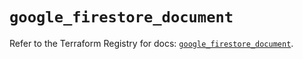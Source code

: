 # `google_firestore_document`

Refer to the Terraform Registry for docs: [`google_firestore_document`](https://registry.terraform.io/providers/hashicorp/google-beta/6.36.0/docs/resources/google_firestore_document).
